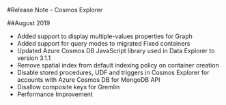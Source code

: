 #Release Note - Cosmos Explorer

##August 2019
* Added support to display multiple-values properties for Graph
* Added support for query modes to migrated Fixed containers
* Updated Azure Cosmos DB JavaScript library used in Data Explorer to version 3.1.1
* Remove spatial index from default indexing policy on container creation
* Disable stored procedures, UDF and triggers in Cosmos Explorer for accounts with Azure Cosmos DB for MongoDB API
* Disallow composite keys for Gremlin
* Performance Improvement